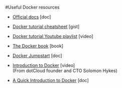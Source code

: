 #Useful Docker resources

 - [Official docs](https://docs.docker.com/) [doc]

 - [Docker tutorial cheatsheet](https://gist.github.com/botchagalupe/53695f50eebbd3eaa9aa) [gist]

 - [Docker tutorial Youtube playlist](https://www.youtube.com/playlist?list=PLkA60AVN3hh_6cAz8TUGtkYbJSL2bdZ4h) [video]

 - [The Docker book](http://www.dockerbook.com/) [book]

 - [Docker Jumpstart](http://odewahn.github.io/docker-jumpstart/) [doc]

 - [Introduction to Docker](https://www.youtube.com/watch?v=Q5POuMHxW-0) [video]  
 (From dotCloud founder and CTO Solomon Hykes)

 - [A Quick Introduction to Docker](http://blog.scottlowe.org/2014/03/11/a-quick-introduction-to-docker/) [doc]
